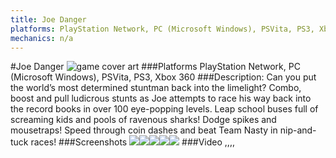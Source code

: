 ```yaml
---
title: Joe Danger
platforms: PlayStation Network, PC (Microsoft Windows), PSVita, PS3, Xbox 360
mechanics: n/a
---
```

#Joe Danger
![game cover art](//images.igdb.com/igdb/image/upload/t_cover_big/idbau5y73m83rsb6k9ci.jpg "Logo Title Text 1")
###Platforms
PlayStation Network, PC (Microsoft Windows), PSVita, PS3, Xbox 360
###Description:
Can you put the world’s most determined stuntman back into the limelight? Combo, boost and pull ludicrous stunts as Joe attempts to race his way back into the record books in over 100 eye-popping levels. Leap school buses full of screaming kids and pools of ravenous sharks! Dodge spikes and mousetraps! Speed through coin dashes and beat Team Nasty in nip-and-tuck races!
###Screenshots
<a target="_blank" href="//images.igdb.com/igdb/image/upload/t_cover_big/pdvlqftvchq6pyl1efg8.jpg"><img src="//images.igdb.com/igdb/image/upload/t_thumb/pdvlqftvchq6pyl1efg8.jpg"/></a><a target="_blank" href="//images.igdb.com/igdb/image/upload/t_cover_big/idsyltm22s41atn8mp6p.jpg"><img src="//images.igdb.com/igdb/image/upload/t_thumb/idsyltm22s41atn8mp6p.jpg"/></a><a target="_blank" href="//images.igdb.com/igdb/image/upload/t_cover_big/lap7w6s4orai7cmxxapr.jpg"><img src="//images.igdb.com/igdb/image/upload/t_thumb/lap7w6s4orai7cmxxapr.jpg"/></a><a target="_blank" href="//images.igdb.com/igdb/image/upload/t_cover_big/l1fj2ineznf2iw8cfzzt.jpg"><img src="//images.igdb.com/igdb/image/upload/t_thumb/l1fj2ineznf2iw8cfzzt.jpg"/></a><a target="_blank" href="//images.igdb.com/igdb/image/upload/t_cover_big/qxvawdfm0infdpgooxvm.jpg"><img src="//images.igdb.com/igdb/image/upload/t_thumb/qxvawdfm0infdpgooxvm.jpg"/></a>
###Video
,,,,
